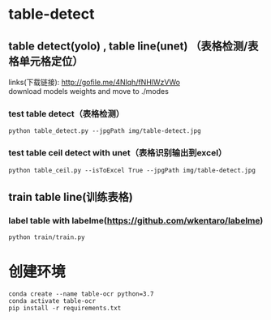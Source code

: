 # table-detect

## table detect(yolo) , table line(unet) （表格检测/表格单元格定位）

links(下载链接): http://gofile.me/4Nlqh/fNHlWzVWo  
download models weights  and move to ./modes

### test table detect（表格检测）  

`
python table_detect.py --jpgPath img/table-detect.jpg
`

### test table ceil detect with unet（表格识别输出到excel）

`
python table_ceil.py --isToExcel True --jpgPath img/table-detect.jpg
`


## train table line(训练表格)
### label table with labelme(https://github.com/wkentaro/labelme)
`
python train/train.py
`

# 创建环境

```
conda create --name table-ocr python=3.7
conda activate table-ocr
pip install -r requirements.txt
```